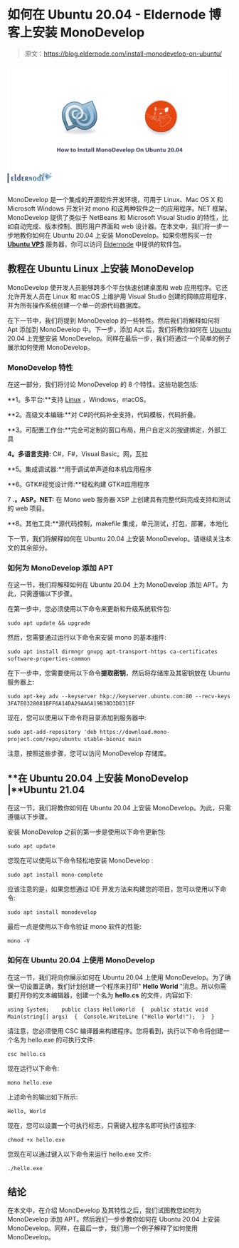 # 如何在 Ubuntu 20.04 - Eldernode 博客上安装 MonoDevelop

> 原文：<https://blog.eldernode.com/install-monodevelop-on-ubuntu/>

![How to Install MonoDevelop On Ubuntu 20.04](img/bc5da33dbcd71cdbfc33e9ea3fdd177a.png)

MonoDevelop 是一个集成的开源软件开发环境，可用于 Linux、Mac OS X 和 Microsoft Windows 开发针对 mono 和这两种软件之一的应用程序。NET 框架。MonoDevelop 提供了类似于 NetBeans 和 Microsoft Visual Studio 的特性，比如自动完成、版本控制、图形用户界面和 web 设计器。在本文中，我们将一步一步地教你如何在 Ubuntu 20.04 上安装 MonoDevelop。如果你想购买一台 **[Ubuntu VPS](https://eldernode.com/ubuntu-vps/)** 服务器，你可以访问 [Eldernode](https://eldernode.com/) 中提供的软件包。

## **教程在 Ubuntu Linux 上安装 MonoDevelop**

MonoDevelop 使开发人员能够跨多个平台快速创建桌面和 web 应用程序。它还允许开发人员在 Linux 和 macOS 上维护用 Visual Studio 创建的网络应用程序，并为所有操作系统创建一个单一的源代码数据库。

在下一节中，我们将提到 MonoDevelop 的一些特性。然后我们将解释如何将 Apt 添加到 MonoDevelop 中。下一步，添加 Apt 后，我们将教你如何在 [Ubuntu](https://blog.eldernode.com/tag/ubuntu/) 20.04 上完整安装 MonoDevelop。同样在最后一步，我们将通过一个简单的例子展示如何使用 MonoDevelop。

### **MonoDevelop 特性**

在这一部分，我们将讨论 MonoDevelop 的 8 个特性。这些功能包括:

**1。多平台:**支持 [Linux](https://blog.eldernode.com/tag/linux/) ，Windows，macOS。

**2。高级文本编辑:**对 C#的代码补全支持，代码模板，代码折叠。

**3。可配置工作台:**完全可定制的窗口布局，用户自定义的按键绑定，外部工具

**4。多语言支持:** C#，F#，Visual Basic。网，瓦拉

**5。集成调试器:**用于调试单声道和本机应用程序

**6。GTK#视觉设计师:**轻松构建 GTK#应用程序

7 .**。ASP。NET:** 在 Mono web 服务器 XSP 上创建具有完整代码完成支持和测试的 web 项目。

**8。其他工具:**源代码控制，makefile 集成，单元测试，打包，部署，本地化

下一节，我们将解释如何在 Ubuntu 20.04 上安装 MonoDevelop。请继续关注本文的其余部分。

### **如何为 MonoDevelop** 添加 APT

在这一节，我们将解释如何在 Ubuntu 20.04 上为 MonoDevelop 添加 APT。为此，只需遵循以下步骤。

在第一步中，您必须使用以下命令来更新和升级系统软件包:

```
sudo apt update && upgrade
```

然后，您需要通过运行以下命令来安装 mono 的基本组件:

```
sudo apt install dirmngr gnupg apt-transport-https ca-certificates software-properties-common
```

在下一步中，您需要使用以下命令**提取密钥**，然后将存储库及其密钥放在 Ubuntu 服务器上:

```
sudo apt-key adv --keyserver hkp://keyserver.ubuntu.com:80 --recv-keys 3FA7E0328081BFF6A14DA29AA6A19B38D3D831EF
```

现在，您可以使用以下命令将目录添加到服务器中:

```
sudo apt-add-repository 'deb https://download.mono-project.com/repo/ubuntu stable-bionic main
```

注意，按照这些步骤，您可以访问 MonoDevelop 存储库。

## **在 Ubuntu 20.04 上安装 MonoDevelop |**Ubuntu 21.04

在这一节，我们将教你如何在 Ubuntu 20.04 上安装 MonoDevelop。为此，只需遵循以下步骤。

安装 MonoDevelop 之前的第一步是使用以下命令更新包:

```
sudo apt update
```

您现在可以使用以下命令轻松地安装 MonoDevelop :

```
sudo apt install mono-complete
```

应该注意的是，如果您想通过 IDE 开发方法来构建您的项目，您可以使用以下命令:

```
sudo apt install monodevelop
```

最后一点是使用以下命令验证 mono 软件的性能:

```
mono -V
```

### **如何在 Ubuntu 20.04 上使用 MonoDevelop**

在这一节，我们将向你展示如何在 Ubuntu 20.04 上使用 MonoDevelop。为了确保一切设置正确，我们计划创建一个程序来打印" **Hello World** "消息。所以你需要打开你的文本编辑器，创建一个名为 **hello.cs** 的文件，内容如下:

```
using System;    public class HelloWorld  {  public static void Main(string[] args)  {  Console.WriteLine ("Hello World!");  }  }
```

请注意，您必须使用 CSC 编译器来构建程序。您将看到，执行以下命令将创建一个名为 hello.exe 的可执行文件:

```
csc hello.cs
```

现在运行以下命令:

```
mono hello.exe
```

上述命令的输出如下所示:

```
Hello, World
```

现在，您可以设置一个可执行标志，只需键入程序名即可执行该程序:

```
chmod +x hello.exe
```

您现在可以通过键入以下命令来运行 hello.exe 文件:

```
./hello.exe
```

## 结论

在本文中，在介绍 MonoDevelop 及其特性之后，我们试图教您如何为 MonoDevelop 添加 APT。然后我们一步步教你如何在 Ubuntu 20.04 上安装 MonoDevelop。同样，在最后一步，我们用一个例子解释了如何使用 MonoDevelop。